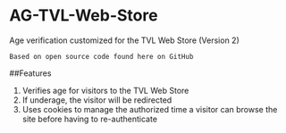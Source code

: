 # AG-TVL-Web-Store
Age verification customized for the TVL Web Store (Version 2)
```
Based on open source code found here on GitHub
```
##Features

1. Verifies age for visitors to the TVL Web Store
2. If underage, the visitor will be redirected
3. Uses cookies to manage the authorized time a visitor can browse the site before having to re-authenticate
